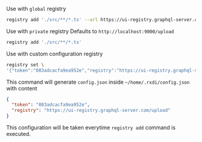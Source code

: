

Use with `global` registry
```bash
registry add './src/**/*.ts' --url https://ui-registry.graphql-server.com/upload
```

Use with `private` registry
Defaults to `http://localhost:9000/upload`
```bash
registry add './src/**/*.ts'
```


Use with custom configuration registry
```bash
registry set \
'{"token":"083adcacfa9ea952e","registry":"https://ui-registry.graphql-server.com/upload"}'
```

This command will generate `config.json` inside `~/home/.rxdi/config.json` with content

```json
{
  "token": "083adcacfa9ea952e",
  "registry": "https://ui-registry.graphql-server.com/upload"
}
```

This configuration will be taken everytime `registry add` command is executed.
